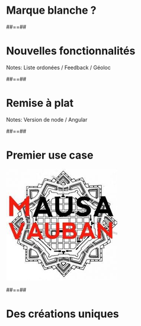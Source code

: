 <!-- .slide: data-background="./assets/images/street-art-monopoly.jpeg" class="transition" -->

# Marque blanche ?

##==##

<!-- .slide: data-background="./assets/images/street-art-map.jpeg" class="transition" -->

# Nouvelles fonctionnalités

Notes:
Liste ordonées / Feedback / Géoloc

##==##

<!-- .slide: data-background="./assets/images/street-art-clean.jpeg" class="transition" -->

# Remise à plat

Notes:
Version de node / Angular

##==##

<!-- .slide: class="full-center" -->

# Premier use case

![](./assets/images/mausa-logo.jpg)

##==##

<!-- .slide: data-background="./assets/images/muse_mausa.jpg" class="transition" -->

# Des créations uniques
